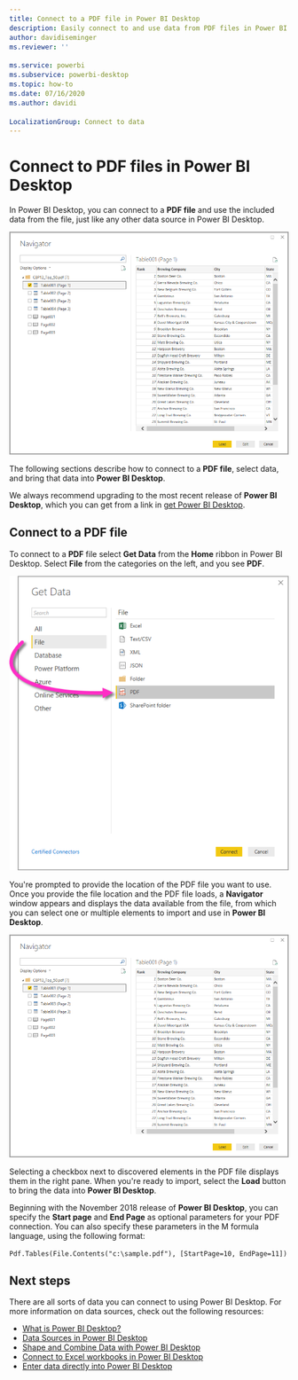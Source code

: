 ```yaml
---
title: Connect to a PDF file in Power BI Desktop
description: Easily connect to and use data from PDF files in Power BI Desktop
author: davidiseminger
ms.reviewer: ''

ms.service: powerbi
ms.subservice: powerbi-desktop
ms.topic: how-to
ms.date: 07/16/2020
ms.author: davidi

LocalizationGroup: Connect to data
---
```

# Connect to PDF files in Power BI Desktop
In Power BI Desktop, you can connect to a **PDF file** and use the included data from the file, just like any other data source in Power BI Desktop.

![Connect to data in PDF files](media/desktop-connect-pdf/connect-pdf-04.png)

The following sections describe how to connect to a **PDF file**, select data, and bring that data into **Power BI Desktop**.

We always recommend upgrading to the most recent release of **Power BI Desktop**, which you can get from a link in [get Power BI Desktop](../fundamentals/desktop-get-the-desktop.md). 

## Connect to a PDF file
To connect to a **PDF** file select **Get Data** from the **Home** ribbon in Power BI Desktop. Select **File** from the categories on the left, and you see **PDF**.

![Select PDF from Get Data](media/desktop-connect-pdf/connect-pdf-01.png)

You're prompted to provide the location of the PDF file you want to use. Once you provide the file location and the PDF file loads, a **Navigator** window appears and displays the data available from the file, from which you can select one or multiple elements to import and use in **Power BI Desktop**.

![Connect to data in PDF files](media/desktop-connect-pdf/connect-pdf-04.png)

Selecting a checkbox next to discovered elements in the PDF file displays them in the right pane. When you're ready to import, select the **Load** button to bring the data into **Power BI Desktop**.

Beginning with the November 2018 release of **Power BI Desktop**, you can specify the **Start page** and **End Page** as optional parameters for your PDF connection. You can also specify these parameters in the M formula language, using the following format:

`Pdf.Tables(File.Contents("c:\sample.pdf"), [StartPage=10, EndPage=11])`

## Next steps
There are all sorts of data you can connect to using Power BI Desktop. For more information on data sources, check out the following resources:

* [What is Power BI Desktop?](../fundamentals/desktop-what-is-desktop.md)
* [Data Sources in Power BI Desktop](desktop-data-sources.md)
* [Shape and Combine Data with Power BI Desktop](desktop-shape-and-combine-data.md)
* [Connect to Excel workbooks in Power BI Desktop](desktop-connect-excel.md)   
* [Enter data directly into Power BI Desktop](desktop-enter-data-directly-into-desktop.md)   
